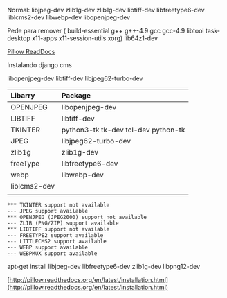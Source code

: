Normal: libjpeg-dev zlib1g-dev zlib1g-dev libtiff-dev libfreetype6-dev liblcms2-dev libwebp-dev libopenjpeg-dev 

Pede para remover (  build-essential g++ g++-4.9 gcc gcc-4.9 libtool task-desktop x11-apps  x11-session-utils xorg) lib64z1-dev

[Pillow ReadDocs](http://pillow.readthedocs.org/en/latest/installation.html)

Instalando django cms

libopenjpeg-dev  libtiff-dev libjpeg62-turbo-dev

| Libarry      | Package                               |
|:-------------|:--------------------------------------|
| OPENJPEG     | libopenjpeg-dev                       |
| LIBTIFF      | libtiff-dev                           |
| TKINTER      | python3-tk   tk-dev tcl-dev python-tk |
| JPEG         | libjpeg62-turbo-dev                   |
| zlib1g       | zlib1g-dev                            |
| freeType     | libfreetype6-dev                      |
| webp         | libwebp-dev                           |
| liblcms2-dev |                                       |
|              |                                       |

```
*** TKINTER support not available
--- JPEG support available
*** OPENJPEG (JPEG2000) support not available
--- ZLIB (PNG/ZIP) support available
*** LIBTIFF support not available
--- FREETYPE2 support available
--- LITTLECMS2 support available
--- WEBP support available
--- WEBPMUX support available
```

apt-get install libjpeg-dev libfreetype6-dev zlib1g-dev libpng12-dev

[http://pillow.readthedocs.org/en/latest/installation.html](http://pillow.readthedocs.org/en/latest/installation.html)
